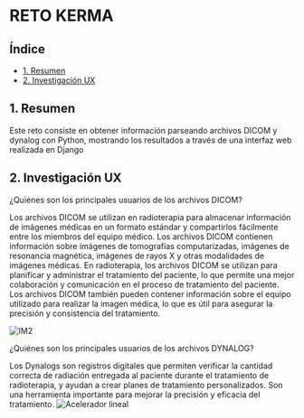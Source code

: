   # RETO KERMA


## Índice

* [1. Resumen](#1-Resumen)
* [2. Investigación UX](#2-Ivestigación-UX)



## 1. Resumen 

Este reto consiste en obtener información parseando archivos DICOM y dynalog con Python,
mostrando los resultados a través de una interfaz web realizada en Django



## 2. Investigación UX

¿Quiénes son los principales usuarios de los archivos DICOM? 

Los archivos DICOM se utilizan en radioterapia para almacenar información de imágenes médicas en un formato estándar y compartirlos fácilmente entre los miembros del equipo médico. Los archivos DICOM contienen información sobre imágenes de tomografías computarizadas, imágenes de resonancia magnética, imágenes de rayos X y otras modalidades de imágenes médicas. En radioterapia, los archivos DICOM se utilizan para planificar y administrar el tratamiento del paciente, lo que permite una mejor colaboración y comunicación en el proceso de tratamiento del paciente. Los archivos DICOM también pueden contener información sobre el equipo utilizado para realizar la imagen médica, lo que es útil para asegurar la precisión y consistencia del tratamiento.

![IM2](https://github.com/JhoannaR/radiografiasPyDj/assets/113317909/db3527f8-9995-427e-902c-2624c399ef89)

¿Quiénes son los principales usuarios de los archivos DYNALOG? 

Los Dynalogs son registros digitales que permiten verificar la cantidad correcta de radiación entregada al paciente durante el tratamiento de radioterapia, y ayudan a crear planes de tratamiento personalizados. Son una herramienta importante para mejorar la precisión y eficacia del tratamiento.
![Acelerador lineal](https://github.com/JhoannaR/radiografiasPyDj/assets/113317909/e2d35745-9329-462e-9178-75194fa705cb)
